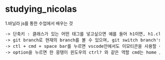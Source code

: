 # studying_nicolas
1.바닐라 js를 통한 수업에서 배우는 것 
<pre>
-> 단축키 : 클래스가 있는 어떤 태그를 넣고싶으면 예를 들어 h1이면, h1.className -> h1.hello 이런식으로 넣으면 된다
-> git branch로 현재의 branch를 볼 수 있으며, git switch branch's name 하면 변경도 가능하고, 설정에서 we can change default brach too 
-> ctl + cmd + space bar를 누르면 vscode안에서도 이모티콘을 사용할 수 있다.
-> option을 누르면 한 뭉탱이 윈도우의 ctrl? 와 같은 역할 cmd는 home / end 역할을 해준다.

